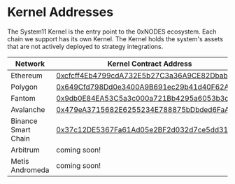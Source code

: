 # Kernel Addresses

The System11 Kernel is the entry point to the 0xNODES ecosystem. Each chain we support has its own Kernel. The Kernel holds the system's assets that are not actively deployed to strategy integrations.

| Network             | Kernel Contract Address                                                                                                  |
| ------------------- | ------------------------------------------------------------------------------------------------------------------------ |
| Ethereum            | [0xcfcff4Eb4799cdA732E5b27C3a36A9CE82DbabE0](https://etherscan.io/address/0xcfcff4Eb4799cdA732E5b27C3a36A9CE82DbabE0)    |
| Polygon             | [0x649Cfd798Dd0e3400A9B691ec29b41d40F62A0C2](https://polygonscan.com/address/0x649Cfd798Dd0e3400A9B691ec29b41d40F62A0C2) |
| Fantom              | [0x9db0E84EA53C5a3c000a721Bb4295a6053b3dE78](https://ftmscan.com/address/0x9db0E84EA53C5a3c000a721Bb4295a6053b3dE78)     |
| Avalanche           | [0x479eA3715682E6255234E788875bDbded6FaAe41](https://snowtrace.io/address/0x479ea3715682e6255234e788875bdbded6faae41)    |
| Binance Smart Chain | [0x37c12DE5367Fa61Ad05e2BF2d032d7ce5dd31793](https://bscscan.com/address/0x37c12DE5367Fa61Ad05e2BF2d032d7ce5dd31793)     |
| Arbitrum            | coming soon!                                                                                                             |
| Metis Andromeda     | coming soon!                                                                                                             |
